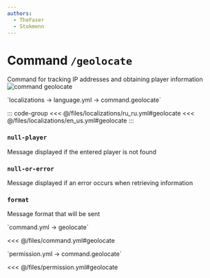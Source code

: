 ```yaml
---
authors:
  - TheFaser
  - Stokmenn
---
```


# Command `/geolocate`

Command for tracking IP addresses and obtaining player information
![command geolocate](/commandgeolocate.png)

[//]: # (localization)
<!--@include: @/parts/words.md#localization--> 
<!--@include: @/parts/words.md#path--> `localizations → language.yml → command.geolocate`

<!--@include: @/parts/words.md#default--> 

::: code-group
<<< @/files/localizations/ru_ru.yml#geolocate
<<< @/files/localizations/en_us.yml#geolocate
:::

### `null-player`

Message displayed if the entered player is not found

### `null-or-error`

Message displayed if an error occurs when retrieving information

### `format`

Message format that will be sent

[//]: # (command.yml)
<!--@include: @/parts/words.md#setting-->
<!--@include: @/parts/words.md#path--> `command.yml → geolocate`

<!--@include: @/parts/words.md#default-->
<<< @/files/command.yml#geolocate

<!--@include: @/parts/enable.md-->
<!--@include: @/parts/suggestOfflinePlayers.md-->
<!--@include: @/parts/aliases.md-->
<!--@include: @/parts/destination.md-->
<!--@include: @/parts/cooldown.md-->
<!--@include: @/parts/sound.md-->

[//]: # (permission.yml)
<!--@include: @/parts/words.md#permission-->
<!--@include: @/parts/words.md#path--> `permission.yml → command.geolocate`

<!--@include: @/parts/words.md#default-->
<<< @/files/permission.yml#geolocate

<!--@include: @/parts/permission/permissionTier3.md-->
<!--@include: @/parts/permission/cooldown.md-->
<!--@include: @/parts/permission/sound.md-->